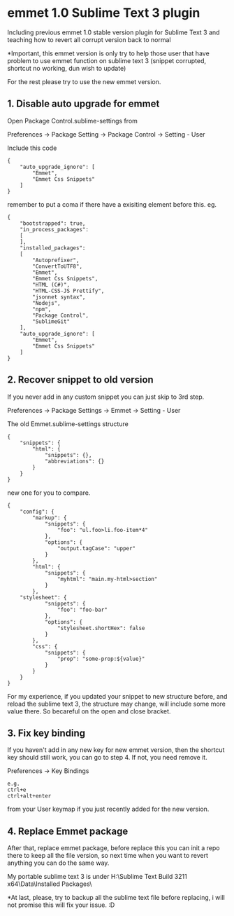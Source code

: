 # emmet 1.0 Sublime Text 3 plugin
Including previous emmet 1.0 stable version plugin for Sublime Text 3 and teaching how to revert all corrupt version back to normal

*Important, this emmet version is only try to help those user that have problem to use emmet function on sublime text 3 (snippet corrupted, shortcut no working, dun wish to update)

For the rest please try to use the new emmet version.

## 1. Disable auto upgrade for emmet

Open Package Control.sublime-settings from

Preferences -> Package Setting -> Package Control -> Setting - User

Include this code

```
{
	"auto_upgrade_ignore": [
		"Emmet",
		"Emmet Css Snippets"
	]
}
```
  
remember to put a coma if there have a exisiting element before this. eg.

```
{
	"bootstrapped": true,
	"in_process_packages":
	[
	],
	"installed_packages":
	[
		"Autoprefixer",
		"ConvertToUTF8",
		"Emmet",
		"Emmet Css Snippets",
		"HTML (C#)",
		"HTML-CSS-JS Prettify",
		"jsonnet syntax",
		"Nodejs",
		"npm",
		"Package Control",
		"SublimeGit"
	],
	"auto_upgrade_ignore": [
		"Emmet",
		"Emmet Css Snippets"
	]
}
```



## 2. Recover snippet to old version

If you never add in any custom snippet you can just skip to 3rd step.

Preferences -> Package Settings -> Emmet -> Setting - User

The old Emmet.sublime-settings structure

```
{
	"snippets": {	
		"html": {
			"snippets": {},
			"abbreviations": {}
		}
	}
}
```

new one for you to compare.

```
{
    "config": {
        "markup": {
            "snippets": {
                "foo": "ul.foo>li.foo-item*4"
            },
            "options": {
                "output.tagCase": "upper"
            }
        },
        "html": {
            "snippets": {
                "myhtml": "main.my-html>section"
            }
        },
	"stylesheet": {
            "snippets": {
                "foo": "foo-bar"
            },
            "options": {
                "stylesheet.shortHex": false
            }
        },
        "css": {
            "snippets": {
                "prop": "some-prop:${value}"
            }
        }
    }
}
```

For my experience, if you updated your snippet to new structure before, and reload the sublime text 3, the structure may change, will include some more value there. So becareful on the open and close bracket.

## 3. Fix key binding

If you haven't add in any new key for new emmet version, then the shortcut key should still work, you can go to step 4. If not, you need remove it.

Preferences -> Key Bindings

```
e.g.
ctrl+e
ctrl+alt+enter
```

from your User keymap if you just recently added for the new version.

## 4. Replace Emmet package

After that, replace emmet package, before replace this you can init a repo there to keep all the file version, so next time when you want to revert anything you can do the same way.

My portable sublime text 3 is under H:\Sublime Text Build 3211 x64\Data\Installed Packages\

*At last, please, try to backup all the sublime text file before replacing, i will not promise this will fix your issue. :D

